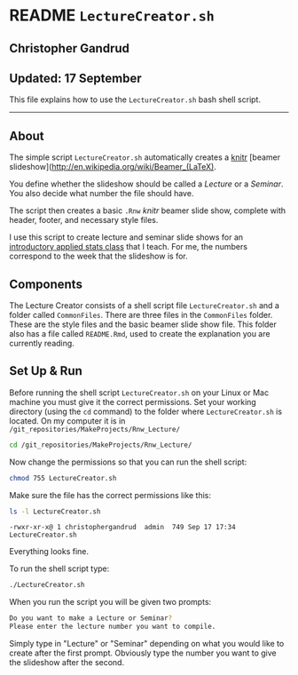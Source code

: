 # README `LectureCreator.sh`
## Christopher Gandrud
## Updated: 17 September

This file explains how to use the `LectureCreator.sh` bash shell script.

---

## About

The simple script `LectureCreator.sh` automatically creates a [knitr](http://yihui.name/knitr/) [beamer slideshow](http://en.wikipedia.org/wiki/Beamer_(LaTeX). 

You define whether the slideshow should be called a *Lecture* or a *Seminar*. You also decide what number the file should have.

The script then creates a basic `.Rnw` *knitr* beamer slide show, complete with header, footer, and necessary style files.

I use this script to create lecture and seminar slide shows for an [introductory applied stats class](http://christophergandrud.github.com/Introduction_to_Statistics_and_Data_Analysis_Yonsei/) that I teach. For me, the numbers correspond to the week that the slideshow is for.

## Components
The Lecture Creator consists of a shell script file `LectureCreator.sh` and a folder called `CommonFiles`. There are three files in the `CommonFiles` folder. These are the style files and the basic beamer slide show file. This folder also has a file called `README.Rmd`, used to create the explanation you are currently reading.

## Set Up & Run
Before running the shell script `LectureCreator.sh` on your Linux or Mac machine you must give it the correct permissions. Set your working directory (using the `cd` command) to the folder where `LectureCreator.sh` is located. On my computer it is in `/git_repositories/MakeProjects/Rnw_Lecture/`


```bash
cd /git_repositories/MakeProjects/Rnw_Lecture/
```


Now change the permissions so that you can run the shell script:


```bash
chmod 755 LectureCreator.sh
```


Make sure the file has the correct permissions like this:


```bash
ls -l LectureCreator.sh
```

```
-rwxr-xr-x@ 1 christophergandrud  admin  749 Sep 17 17:34 LectureCreator.sh
```


Everything looks fine.

To run the shell script type:

```bash
./LectureCreator.sh
```


When you run the script you will be given two prompts:


```bash
Do you want to make a Lecture or Seminar?
Please enter the lecture number you want to compile.
```


Simply type in "Lecture" or "Seminar" depending on what you would like to create after the first prompt. Obviously type the number you want to give the slideshow after the second.
